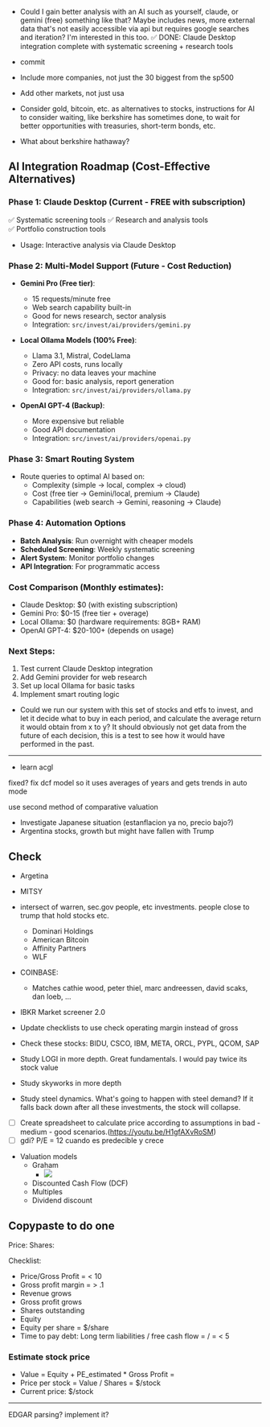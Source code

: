 - Could I gain better analysis with an AI such as yourself, claude, or gemini (free) something like that? Maybe includes news, more external data that's not easily accessible via api but requires google searches and iteration? I'm interested in this too.
  ✅ DONE: Claude Desktop integration complete with systematic screening + research tools

- commit
- Include more companies, not just the 30 biggest from the sp500
- Add other markets, not just usa
- Consider gold, bitcoin, etc. as alternatives to stocks, instructions for AI to consider waiting, like berkshire has sometimes done, to wait for better opportunities with treasuries, short-term bonds, etc.
- What about berkshire hathaway? 

## AI Integration Roadmap (Cost-Effective Alternatives)

### Phase 1: Claude Desktop (Current - FREE with subscription)
✅ Systematic screening tools
✅ Research and analysis tools  
✅ Portfolio construction tools
- Usage: Interactive analysis via Claude Desktop

### Phase 2: Multi-Model Support (Future - Cost Reduction)
- **Gemini Pro (Free tier)**: 
  - 15 requests/minute free
  - Web search capability built-in
  - Good for news research, sector analysis
  - Integration: `src/invest/ai/providers/gemini.py`

- **Local Ollama Models (100% Free)**:
  - Llama 3.1, Mistral, CodeLlama
  - Zero API costs, runs locally
  - Privacy: no data leaves your machine
  - Good for: basic analysis, report generation
  - Integration: `src/invest/ai/providers/ollama.py`

- **OpenAI GPT-4 (Backup)**:
  - More expensive but reliable
  - Good API documentation
  - Integration: `src/invest/ai/providers/openai.py`

### Phase 3: Smart Routing System
- Route queries to optimal AI based on:
  - Complexity (simple → local, complex → cloud)
  - Cost (free tier → Gemini/local, premium → Claude)
  - Capabilities (web search → Gemini, reasoning → Claude)
  
### Phase 4: Automation Options
- **Batch Analysis**: Run overnight with cheaper models
- **Scheduled Screening**: Weekly systematic screening
- **Alert System**: Monitor portfolio changes
- **API Integration**: For programmatic access

### Cost Comparison (Monthly estimates):
- Claude Desktop: $0 (with existing subscription)
- Gemini Pro: $0-15 (free tier + overage)
- Local Ollama: $0 (hardware requirements: 8GB+ RAM)
- OpenAI GPT-4: $20-100+ (depends on usage)

### Next Steps:
1. Test current Claude Desktop integration
2. Add Gemini provider for web research
3. Set up local Ollama for basic tasks
4. Implement smart routing logic




- Could we run our system with this set of stocks and etfs to invest, and let it decide what to buy in each period, and calculate the average return it would obtain from x to y? It should obviously not get data from the future of each decision, this is a test to see how it would have performed in the past.



---

- learn acgl

fixed? fix dcf model so it uses averages of years and gets trends in auto mode

use second method of comparative valuation

- Investigate Japanese situation (estanflacion ya no, precio bajo?)
- Argentina stocks, growth but might have fallen with Trump

## Check
- Argetina
- MITSY
- intersect of warren, sec.gov people, etc investments. people close to trump that hold stocks etc.
    - Dominari Holdings
    - American Bitcoin
    - Affinity Partners
    - WLF
- COINBASE:
    - Matches cathie wood, peter thiel, marc andreessen, david scaks, dan loeb, ...

- IBKR Market screener 2.0


- Update checklists to use check operating margin instead of gross
- Check these stocks: BIDU, CSCO, IBM, META, ORCL, PYPL, QCOM, SAP
- Study LOGI in more depth. Great fundamentals. I would pay twice its stock value
- Study skyworks in more depth
- Study steel dynamics. What's going to happen with steel demand? If it falls back down after all these investments, the stock will collapse.

- [ ] Create spreadsheet to calculate price according to assumptions in bad - medium - good scenarios.(https://youtu.be/H1gfAXvRoSM)
- [ ] gdi? P/E = 12 cuando es predecible y crece

- Valuation models
    - Graham
        - ![](readme/20230523133421.png)
    - Discounted Cash Flow (DCF)
    - Multiples
    - Dividend discount

## Copypaste to do one
Price:
Shares:

Checklist:
- Price/Gross Profit =  < 10
- Gross profit margin =  > .1
- Revenue grows 
- Gross profit grows 
- Shares outstanding 
- Equity
- Equity per share = $/share
- Time to pay debt: Long term liabilities / free cash flow =  /  =  < 5

### Estimate stock price
- Value = Equity + PE_estimated * Gross Profit = 
- Price per stock = Value / Shares = $/stock
- Current price: $/stock

---
EDGAR parsing? implement it?